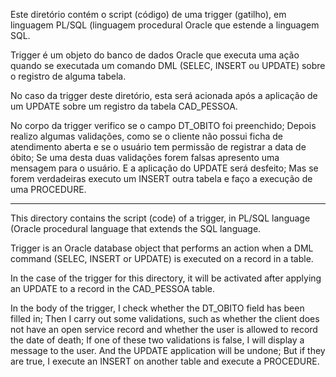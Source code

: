 Este diretório contém o script (código) de uma trigger (gatilho), em linguagem PL/SQL (linguagem procedural Oracle que estende a linguagem SQL.

Trigger é um objeto do banco de dados Oracle que executa uma ação quando se executada um comando DML (SELEC, INSERT ou UPDATE) sobre o registro de alguma tabela.

No caso da trigger deste diretório, esta será acionada após a aplicação de um UPDATE sobre um registro da tabela CAD_PESSOA.

  No corpo da trigger verifico se o campo DT_OBITO foi preenchido;
  Depois realizo algumas validações, como se o cliente não possui ficha de atendimento aberta e se o usuário tem permissão de registrar a data de óbito;
  Se uma desta duas validações forem falsas apresento uma mensagem para o usuário. E a aplicação do UPDATE será desfeito;
  Mas se forem verdadeiras executo um INSERT outra tabela e faço a execução de uma PROCEDURE.


---------------------------------------------------------------------------------------------------------


This directory contains the script (code) of a trigger, in PL/SQL language (Oracle procedural language that extends the SQL language.

Trigger is an Oracle database object that performs an action when a DML command (SELEC, INSERT or UPDATE) is executed on a record in a table.

In the case of the trigger for this directory, it will be activated after applying an UPDATE to a record in the CAD_PESSOA table.

 In the body of the trigger, I check whether the DT_OBITO field has been filled in;
 Then I carry out some validations, such as whether the client does not have an open service record and whether the user is allowed to record the date of death;
 If one of these two validations is false, I will display a message to the user. And the UPDATE application will be undone;
 But if they are true, I execute an INSERT on another table and execute a PROCEDURE.
